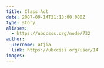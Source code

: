 ```yaml
---
title: Class Act 
date: 2007-09-14T21:13:00.000Z
type: story
aliases:
  - https://ubccsss.org/node/732
author:
  username: atjia
  link: https://ubccsss.org/user/14
images:
---
```


